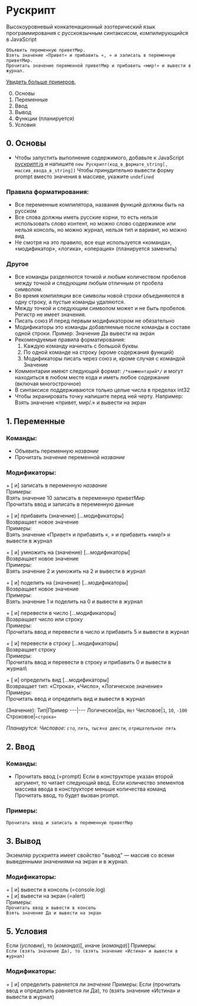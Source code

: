 # Рускрипт
Высокоуровневый конкатенационный эзотерический язык программирования с русскоязычным синтаксисом, компилирующийся в JavaScript

```
Объявить переменную приветМир.
Взять значение «Привет» и прибавить «, » и записать в переменную приветМир.
Прочитать значение переменной приветМир и прибавить «мир!» и вывести в журнал.
```

[Увидеть больше примеров.](/примеры/)

0. Основы
1. Переменные
2. Ввод
3. Вывод
4. Функции (планируется)
5. Условия

## 0. Основы
- Чтобы запустить выполнение содержимого, добавьте к JavaScript [рускрипт.js](/рускрипт/рускрипт.js) и напишите `new Рускрипт(код_в_формате_string[, массив_ввода_в_string])`
Чтобы принудительно вывести форму prompt вместо значения в массиве, укажите `undefined`
### Правила форматирования:
- Все переменные компилятора, названия функций должны быть на русском
- Все слова должны иметь русские корни, то есть нельзя использовать слово контент, но можно слово содержимое или нельзя консоль, но можно журнал, нельзя тип и вариант, но можно вид
- Не смотря на это правило, все еще используется «команда», «модификатор», «логика», «операция» (планируется заменить)
### Другое
- Все команды разделяются точкой и любым количеством пробелов между точкой и следующим любым отличным от пробела символом.
- Во время компиляции все символы новой строки объединяются в одну строку, а пустые команды удаляются.
- Между точкой и следующим символом может и не быть пробелов. Регистр не имеет значения.
- Писать союз И перед первым модификатором не обязательно
- Модификаторы это команды добавляемые после команды в составе одной строки. Пример: Значение Да вывести на экран
- Рекомендуемые правила форматирования:
  1. Каждую команду начинать с большой буквы.
  2. По одной команде на строку (кроме содержания функций)
  3. Модификаторы писать через союз и, кроме случая с командой Значение
- Комментарии имеют следующий формат: `/*комментарий*/` и могут находиться в любом месте кода и иметь любое содержание (включая многострочное)
- В синтаксисе поддерживаются только целые числа в пределах int32
- Чтобы экранировать точку напишите перед ней черту. Например: Взять значение «привет, мир/.» и вывести на экран

## 1. Переменные
### Команды:
- Объявить переменную *название*
- Прочитать значение переменной *название*


### Модификаторы:
  \+ [ и] записать в переменную *название*\
    Примеры:\
      Взять значение 10 записать в переменную приветМир\
      Прочитать ввод и записать в переменную данные

  \+ [ и] прибавить (значение) [...модификаторы]\
    Возвращает новое значение\
      Примеры:\
        Взять значение «Привет» и прибавить «, » и прибавить «мир!» и вывести в журнал

   \+ [ и] умножить на (значение) [...модификаторы]\
    Возвращает новое значение\
      Примеры:\
        Взять значение 2 и умножить на 2 и вывести в журнал

   \+ [ и] поделить на (значение) [...модификаторы]\
    Возвращает новое значение\
      Примеры:\
        Взять значение 1 и поделить на 0 и вывести в журнал

  \+ [ и] перевести в число [...модификаторы]\
    Возвращает число или строку\
      Примеры:\
        Прочитать ввод и перевести в число и прибавить 5 и вывести в журнал

  \+ [ и] перевести в строку [...модификаторы]\
    Возвращает строку\
      Примеры:\
        Прочитать ввод и перевести в строку и прибавить 0 и вывести в журнал\

  \+ [ и] определить вид [...модификаторы]\
    Возвращает тип: «Строка», «Число», «Логическое значение»\
      Примеры:\
        Прочитать ввод и определить вид и вывести в журнал

  (Значение):
  Тип|Пример
  ---|---
  Логическое|`Да`, `Нет`
  Числовое|`1`, `10`, `-100`
  Строковое|`«строка»`

  *Планирутся: Числовое: `сто`, `пять`, `тысяча двести`, `отрицательное пять`*


## 2. Ввод
### Команды:
- Прочитать ввод (=prompt)
  Если в конструкторе указан второй аргумент, то читает следующий ввод.
  Если количество элементов массива ввода в конструкторе меньше количества команд Прочитать ввод,
  то будет вызван prompt.

### Примеры:
  `Прочитать ввод и записать в переменную приветМир`

## 3. Вывод
Экземляр рускрипта имеет свойство "вывод" — массив со всеми выведенными значениями на экран и в журнал.

### Модификаторы:
  \+ [ и] вывести в консоль (=console.log)\
  \+ [ и] вывести на экран (=alert)\
  Примеры:\
    `Прочитать ввод и вывести в консоль`\
    `Взять значение Да и вывести на экран`


## 5. Условия
Если (*условие*), то (*команда*)[, иначе (*команда*)]
Примеры:\
  `Если (взять значение Да), то (взять значение «Истина» и вывести в журнал)`

### Модификаторы:

  \+ [ и] определить равняется ли *значение*
  Примеры:
    Если (прочитать ввод и определить равняется ли Да), то (взять значение «Истина» и вывести в журнал)
